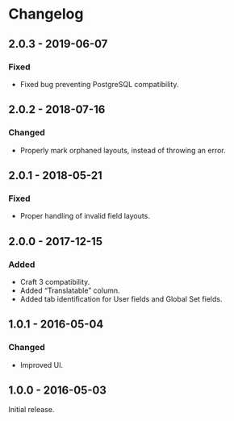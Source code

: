 # Changelog

## 2.0.3 - 2019-06-07

### Fixed
- Fixed bug preventing PostgreSQL compatibility.

## 2.0.2 - 2018-07-16

### Changed
- Properly mark orphaned layouts, instead of throwing an error.

## 2.0.1 - 2018-05-21

### Fixed
- Proper handling of invalid field layouts.

## 2.0.0 - 2017-12-15

### Added
- Craft 3 compatibility.
- Added “Translatable” column.
- Added tab identification for User fields and Global Set fields.

## 1.0.1 - 2016-05-04

### Changed
- Improved UI.

## 1.0.0 - 2016-05-03

Initial release.
